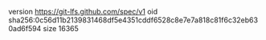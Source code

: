 version https://git-lfs.github.com/spec/v1
oid sha256:0c56d11b2139831468df5e4351cddf6528c8e7e7a818c81f6c32eb630ad6f594
size 16365
